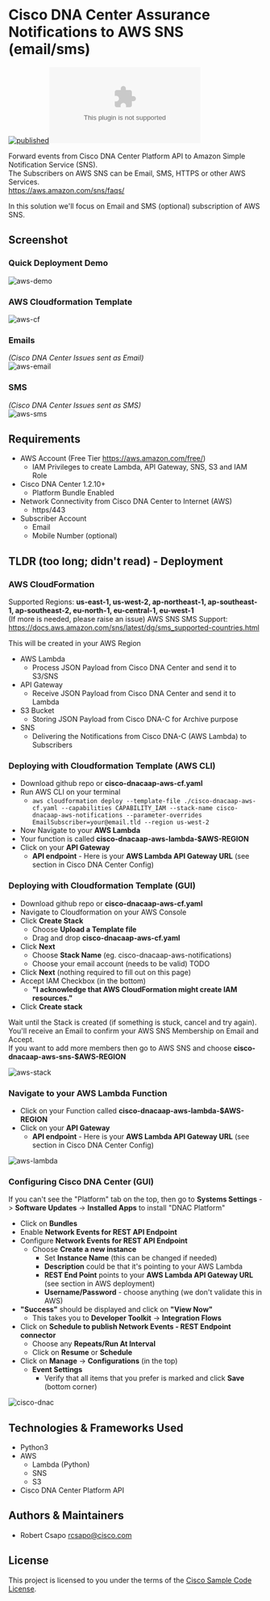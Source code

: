 # Cisco DNA Center Assurance Notifications to AWS SNS (email/sms)  
[![published](https://static.production.devnetcloud.com/codeexchange/assets/images/devnet-published.svg)](https://developer.cisco.com/codeexchange/github/repo/robertcsapo/cisco-dnacaap-assurance-aws-sns)![Website](https://img.shields.io/website/https/cisco-dnacaap-aws-s3-us-east-1.s3.amazonaws.com/cisco-dnacaap-aws-lambda.zip?down_color=red&down_message=offline&label=AWS%20S3%20Code&up_color=blue&up_message=online)

Forward events from Cisco DNA Center Platform API to Amazon Simple Notification Service (SNS).  
The Subscribers on AWS SNS can be Email, SMS, HTTPS or other AWS Services.  
https://aws.amazon.com/sns/faqs/

In this solution we'll focus on Email and SMS (optional) subscription of AWS SNS.

## Screenshot

### Quick Deployment Demo
![aws-demo](./img/cisco-dnacaap-aws-cf-demo.gif)
### AWS Cloudformation Template
![aws-cf](./img/cisco-dnacaap-aws-cf.png)
### Emails
_(Cisco DNA Center Issues sent as Email)_  
![aws-email](./img/cisco-dnacaap-aws-emails.png)
### SMS
_(Cisco DNA Center Issues sent as SMS)_  
![aws-sms](./img/cisco-dnacaap-aws-sms.jpg)

## Requirements
  - AWS Account (Free Tier https://aws.amazon.com/free/)
    - IAM Privileges to create Lambda, API Gateway, SNS, S3 and IAM Role
  - Cisco DNA Center 1.2.10+
    - Platform Bundle Enabled
  - Network Connectivity from Cisco DNA Center to Internet (AWS)
    - https/443
  - Subscriber Account
    - Email
    - Mobile Number (optional)

## TLDR (too long; didn't read) - Deployment

### AWS CloudFormation  
Supported Regions: **us-east-1,	us-west-2, ap-northeast-1, ap-southeast-1, ap-southeast-2, eu-north-1, eu-central-1, eu-west-1**  
(If more is needed, please raise an issue)
AWS SNS SMS Support: https://docs.aws.amazon.com/sns/latest/dg/sms_supported-countries.html

This will be created in your AWS Region
- AWS Lambda
  - Process JSON Payload from Cisco DNA Center and send it to S3/SNS
- API Gateway
  - Receive JSON Payload from Cisco DNA Center and send it to Lambda
- S3 Bucket
  - Storing JSON Payload from Cisco DNA-C for Archive purpose
- SNS
  - Delivering the Notifications from Cisco DNA-C (AWS Lambda) to Subscribers

### Deploying with Cloudformation Template (AWS CLI)

- Download github repo or **cisco-dnacaap-aws-cf.yaml**
- Run AWS CLI on your terminal
  - ```aws cloudformation deploy --template-file ./cisco-dnacaap-aws-cf.yaml --capabilities CAPABILITY_IAM --stack-name cisco-dnacaap-aws-notifications --parameter-overrides EmailSubscriber=your@email.tld --region us-west-2```
- Now Navigate to your **AWS Lambda**
- Your function is called **cisco-dnacaap-aws-lambda-$AWS-REGION**
- Click on your **API Gateway**
  - **API endpoint** - Here is your **AWS Lambda API Gateway URL** (see section in Cisco DNA Center Config)

### Deploying with Cloudformation Template (GUI)

- Download github repo or **cisco-dnacaap-aws-cf.yaml**
- Navigate to Cloudformation on your AWS Console
- Click **Create Stack**
  - Choose **Upload a Template file**
  - Drag and drop **cisco-dnacaap-aws-cf.yaml**
- Click **Next**
  - Choose **Stack Name** (eg. cisco-dnacaap-aws-notifications)
  - Choose your email account (needs to be valid) TODO
- Click **Next** (nothing required to fill out on this page)
- Accept IAM Checkbox (in the bottom)
  - **"I acknowledge that AWS CloudFormation might create IAM resources."**
- Click **Create stack**

Wait until the Stack is created (if something is stuck, cancel and try again).  
You'll receive an Email to confirm your AWS SNS Membership on Email and Accept.  
If you want to add more members then go to AWS SNS and choose **cisco-dnacaap-aws-sns-$AWS-REGION**

![aws-stack](./img/cisco-dnacaap-aws-stack-complete.png)

### Navigate to your AWS Lambda Function
- Click on your Function called **cisco-dnacaap-aws-lambda-$AWS-REGION**
- Click on your **API Gateway**
  - **API endpoint** - Here is your **AWS Lambda API Gateway URL** (see section in Cisco DNA Center Config)

![aws-lambda](./img/cisco-dnacaap-aws-lambda.png)

### Configuring Cisco DNA Center (GUI)
If you can't see the "Platform" tab on the top, then go to **Systems Settings** -> **Software Updates** -> **Installed Apps** to install "DNAC Platform"

- Click on **Bundles**
- Enable **Network Events for REST API Endpoint**
- Configure **Network Events for REST API Endpoint**
  - Choose **Create a new instance**
    - Set **Instance Name** (this can be changed if needed)
    - **Description** could be that it's pointing to your AWS Lambda
    - **REST End Point** points to your **AWS Lambda API Gateway URL** (see section in AWS deployment)
    - **Username/Password** - choose anything (we don't validate this in AWS)
- **"Success"** should be displayed and click on **"View Now"**
  - This takes you to **Developer Toolkit** -> **Integration Flows**
- Click on **Schedule to publish Network Events - REST Endpoint connector**
  - Choose any **Repeats/Run At Interval**
  - Click on **Resume** or **Schedule**
- Click on **Manage** -> **Configurations** (in the top)
  - **Event Settings**
    - Verify that all items that you prefer is marked and click **Save** (bottom corner)

![cisco-dnac](./img/cisco-dnacaap.png)

## Technologies & Frameworks Used
* Python3
* AWS
  - Lambda (Python)
  - SNS
  - S3
* Cisco DNA Center Platform API

## Authors & Maintainers

- Robert Csapo <rcsapo@cisco.com>

## License

This project is licensed to you under the terms of the [Cisco Sample
Code License](./LICENSE).
